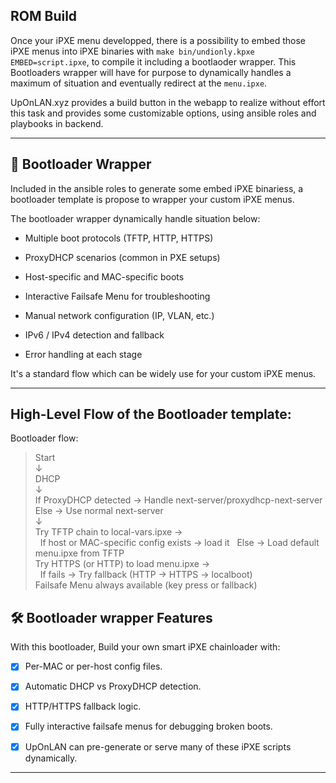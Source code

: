 ## ROM Build 

Once your iPXE menu developped, there is a possibility to embed those iPXE menus into iPXE binaries with `make bin/undionly.kpxe EMBED=script.ipxe`, to compile it including a bootlaoder wrapper. This Bootloaders wrapper will have for purpose to dynamically handles a maximum of situation and eventually redirect at the `menu.ipxe`.

UpOnLAN.xyz provides a build button in the webapp to realize without effort this task and provides some customizable options, using ansible roles and playbooks in backend.

---

## 📖 Bootloader Wrapper

Included in the ansible roles to generate some embed iPXE binariess, a bootloader template is propose to wrapper your custom iPXE menus. 

The bootloader wrapper dynamically handle situation below:

- Multiple boot protocols (TFTP, HTTP, HTTPS)

- ProxyDHCP scenarios (common in PXE setups)

- Host-specific and MAC-specific boots

- Interactive Failsafe Menu for troubleshooting

- Manual network configuration (IP, VLAN, etc.)

- IPv6 / IPv4 detection and fallback

- Error handling at each stage

It's a standard flow which can be widely use for your custom iPXE menus.

---

## High-Level Flow of the Bootloader template:

Bootloader flow: 

> Start   
>   ↓   
>  DHCP     
>   ↓   
>  If ProxyDHCP detected → Handle next-server/proxydhcp-next-server     
>  Else → Use normal next-server   
>   ↓   
>  Try TFTP chain to local-vars.ipxe →  
>  &nbsp;  If host or MAC-specific config exists → load it 
>  &nbsp;  Else → Load default menu.ipxe from TFTP    
>  Try HTTPS (or HTTP) to load menu.ipxe →    
>  &nbsp;  If fails → Try fallback (HTTP → HTTPS → localboot)    
>  Failsafe Menu always available (key press or fallback)    

## 🛠️ Bootloader wrapper Features

With this bootloader, Build your own smart iPXE chainloader with:

- [x] Per-MAC or per-host config files.

- [x] Automatic DHCP vs ProxyDHCP detection.

- [x] HTTP/HTTPS fallback logic.

- [x] Fully interactive failsafe menus for debugging broken boots.

- [x] UpOnLAN can pre-generate or serve many of these iPXE scripts dynamically.

---